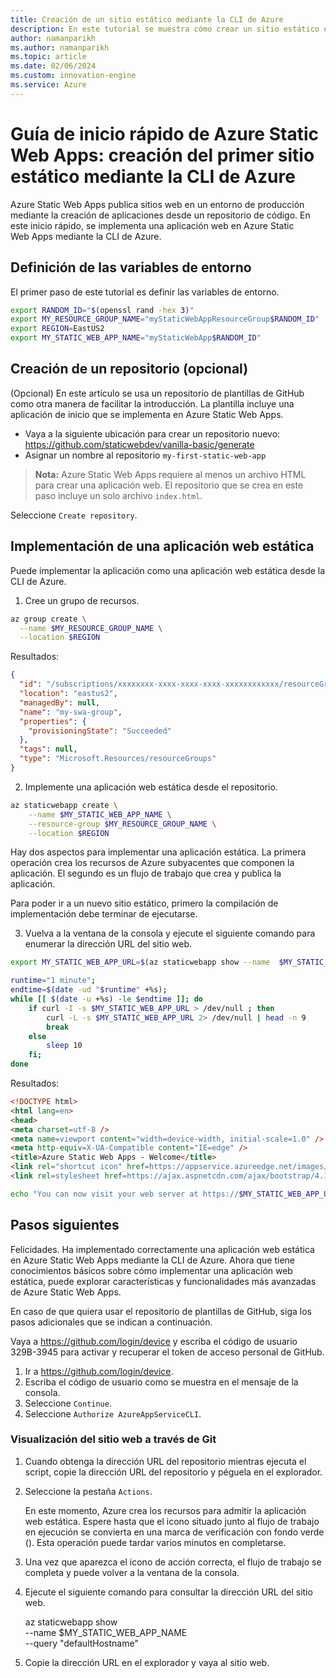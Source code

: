 ```yaml
---
title: Creación de un sitio estático mediante la CLI de Azure
description: En este tutorial se muestra cómo crear un sitio estático en Azure.
author: namanparikh
ms.author: namanparikh
ms.topic: article
ms.date: 02/06/2024
ms.custom: innovation-engine
ms.service: Azure
---
```


# Guía de inicio rápido de Azure Static Web Apps: creación del primer sitio estático mediante la CLI de Azure

Azure Static Web Apps publica sitios web en un entorno de producción mediante la creación de aplicaciones desde un repositorio de código. En este inicio rápido, se implementa una aplicación web en Azure Static Web Apps mediante la CLI de Azure.

## Definición de las variables de entorno

El primer paso de este tutorial es definir las variables de entorno.

```bash
export RANDOM_ID="$(openssl rand -hex 3)"
export MY_RESOURCE_GROUP_NAME="myStaticWebAppResourceGroup$RANDOM_ID"
export REGION=EastUS2
export MY_STATIC_WEB_APP_NAME="myStaticWebApp$RANDOM_ID"
```

## Creación de un repositorio (opcional)

(Opcional) En este artículo se usa un repositorio de plantillas de GitHub como otra manera de facilitar la introducción. La plantilla incluye una aplicación de inicio que se implementa en Azure Static Web Apps.

- Vaya a la siguiente ubicación para crear un repositorio nuevo: https://github.com/staticwebdev/vanilla-basic/generate
- Asignar un nombre al repositorio `my-first-static-web-app`

> **Nota:** Azure Static Web Apps requiere al menos un archivo HTML para crear una aplicación web. El repositorio que se crea en este paso incluye un solo archivo `index.html`.

Seleccione `Create repository`.

## Implementación de una aplicación web estática

Puede implementar la aplicación como una aplicación web estática desde la CLI de Azure.

1. Cree un grupo de recursos.

```bash
az group create \
  --name $MY_RESOURCE_GROUP_NAME \
  --location $REGION
```

Resultados:

<!-- expected_similarity=0.3 -->
```json
{
  "id": "/subscriptions/xxxxxxxx-xxxx-xxxx-xxxx-xxxxxxxxxxxx/resourceGroups/my-swa-group",
  "location": "eastus2",
  "managedBy": null,
  "name": "my-swa-group",
  "properties": {
    "provisioningState": "Succeeded"
  },
  "tags": null,
  "type": "Microsoft.Resources/resourceGroups"
}
```

2. Implemente una aplicación web estática desde el repositorio.

```bash
az staticwebapp create \
    --name $MY_STATIC_WEB_APP_NAME \
    --resource-group $MY_RESOURCE_GROUP_NAME \
    --location $REGION 
```

Hay dos aspectos para implementar una aplicación estática. La primera operación crea los recursos de Azure subyacentes que componen la aplicación. El segundo es un flujo de trabajo que crea y publica la aplicación.

Para poder ir a un nuevo sitio estático, primero la compilación de implementación debe terminar de ejecutarse.

3. Vuelva a la ventana de la consola y ejecute el siguiente comando para enumerar la dirección URL del sitio web.

```bash
export MY_STATIC_WEB_APP_URL=$(az staticwebapp show --name  $MY_STATIC_WEB_APP_NAME --resource-group $MY_RESOURCE_GROUP_NAME --query "defaultHostname" -o tsv)
```

```bash
runtime="1 minute";
endtime=$(date -ud "$runtime" +%s);
while [[ $(date -u +%s) -le $endtime ]]; do
    if curl -I -s $MY_STATIC_WEB_APP_URL > /dev/null ; then 
        curl -L -s $MY_STATIC_WEB_APP_URL 2> /dev/null | head -n 9
        break
    else 
        sleep 10
    fi;
done
```

Resultados:

<!-- expected_similarity=0.3 -->
```HTML
<!DOCTYPE html>
<html lang=en>
<head>
<meta charset=utf-8 />
<meta name=viewport content="width=device-width, initial-scale=1.0" />
<meta http-equiv=X-UA-Compatible content="IE=edge" />
<title>Azure Static Web Apps - Welcome</title>
<link rel="shortcut icon" href=https://appservice.azureedge.net/images/static-apps/v3/favicon.svg type=image/x-icon />
<link rel=stylesheet href=https://ajax.aspnetcdn.com/ajax/bootstrap/4.1.1/css/bootstrap.min.css crossorigin=anonymous />
```

```bash
echo "You can now visit your web server at https://$MY_STATIC_WEB_APP_URL"
```

## Pasos siguientes

Felicidades. Ha implementado correctamente una aplicación web estática en Azure Static Web Apps mediante la CLI de Azure. Ahora que tiene conocimientos básicos sobre cómo implementar una aplicación web estática, puede explorar características y funcionalidades más avanzadas de Azure Static Web Apps.

En caso de que quiera usar el repositorio de plantillas de GitHub, siga los pasos adicionales que se indican a continuación.

Vaya a https://github.com/login/device y escriba el código de usuario 329B-3945 para activar y recuperar el token de acceso personal de GitHub.

1. Ir a https://github.com/login/device.
2. Escriba el código de usuario como se muestra en el mensaje de la consola.
3. Seleccione `Continue`.
4. Seleccione `Authorize AzureAppServiceCLI`.

### Visualización del sitio web a través de Git

1. Cuando obtenga la dirección URL del repositorio mientras ejecuta el script, copie la dirección URL del repositorio y péguela en el explorador.
2. Seleccione la pestaña `Actions`.

   En este momento, Azure crea los recursos para admitir la aplicación web estática. Espere hasta que el icono situado junto al flujo de trabajo en ejecución se convierta en una marca de verificación con fondo verde (). Esta operación puede tardar varios minutos en completarse.

3. Una vez que aparezca el icono de acción correcta, el flujo de trabajo se completa y puede volver a la ventana de la consola.
4. Ejecute el siguiente comando para consultar la dirección URL del sitio web.

   az staticwebapp show \
     --name $MY_STATIC_WEB_APP_NAME \
     --query "defaultHostname"

5. Copie la dirección URL en el explorador y vaya al sitio web.
